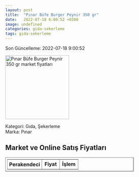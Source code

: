 ```yaml
---
layout: post
title:  "Pınar Büfe Burger Peynir 350 gr"
date:   2022-07-18 6:00:52 +0300
image: undefined
categories: gida-sekerleme
tags: gida-sekerleme
---
```


Son Güncelleme: 2022-07-18 9:00:52

<img src="undefined" width="200" alt="Pınar Büfe Burger Peynir 350 gr market fiyatları" />

Kategori: Gıda, Şekerleme
<br />
Marka: Pınar

<h2>Market ve Online Satış Fiyatları</h2>

<table border="1" style="padding: 5px;width:80%;">
  <tr>
    <td style="padding: 5px;"><strong>Perakendeci</strong></td>
    <td><strong>Fiyat</strong></td>
    <td><strong>İşlem</strong></td>
  </tr>
  
</table>

